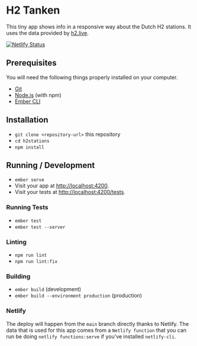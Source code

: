 # H2 Tanken

This tiny app shows info in a responsive way about the Dutch H2 stations. It uses the data provided by [h2.live](https://h2.live). 

[![Netlify Status](https://api.netlify.com/api/v1/badges/24a6abe8-aee5-4487-8bc4-600e82e335be/deploy-status)](https://app.netlify.com/sites/h2stations/deploys)

## Prerequisites

You will need the following things properly installed on your computer.

* [Git](https://git-scm.com/)
* [Node.js](https://nodejs.org/) (with npm)
* [Ember CLI](https://cli.emberjs.com/release/)

## Installation

* `git clone <repository-url>` this repository
* `cd h2stations`
* `npm install`

## Running / Development

* `ember serve`
* Visit your app at [http://localhost:4200](http://localhost:4200).
* Visit your tests at [http://localhost:4200/tests](http://localhost:4200/tests).

### Running Tests

* `ember test`
* `ember test --server`

### Linting

* `npm run lint`
* `npm run lint:fix`

### Building

* `ember build` (development)
* `ember build --environment production` (production)

### Netlify

The deploy will happen from the `main` branch directly thanks to Netlify. The data that is used for this app comes from a `Netlify function` that you can run be doing `netlify functions:serve` if you've installed `netlify-cli`.
